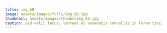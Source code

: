 ```yaml
--- 
title: img_60
image: assets/images/fulls/img_60.jpg 
thumbnail: assets/images/thumbs/img_60.jpg 
caption: Sed velit lacus, laoreet at venenatis convallis in lorem tincidunt. 
--- 
```

